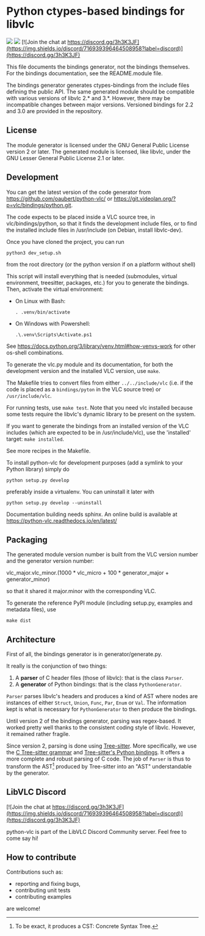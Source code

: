 # Python ctypes-based bindings for libvlc

![](https://img.shields.io/github/actions/workflow/status/oaubert/python-vlc/tests.yml?event=push&label=tests)
![](https://readthedocs.org/projects/python-vlc/badge/)
[![Join the chat at https://discord.gg/3h3K3JF](https://img.shields.io/discord/716939396464508958?label=discord)](https://discord.gg/3h3K3JF)

This file documents the bindings generator, not the bindings
themselves. For the bindings documentation, see the README.module
file.

The bindings generator generates ctypes-bindings from the include
files defining the public API. The same generated module should be
compatible with various versions of libvlc 2.\* and 3.\*. However, there
may be incompatible changes between major versions. Versioned bindings
for 2.2 and 3.0 are provided in the repository.

## License

The module generator is licensed under the GNU General Public License
version 2 or later. The generated module is licensed, like libvlc,
under the GNU Lesser General Public License 2.1 or later.

## Development

You can get the latest version of the code generator from
<https://github.com/oaubert/python-vlc/> or
<https://git.videolan.org/?p=vlc/bindings/python.git>.

The code expects to be placed inside a VLC source tree, in
vlc/bindings/python, so that it finds the development include files,
or to find the installed include files in /usr/include (on Debian,
install libvlc-dev).

Once you have cloned the project, you can run

```
python3 dev_setup.sh
```

from the root directory (or the python version if on a platform without shell)

This script will install everything that is needed (submodules,
virtual environment, treesitter, packages, etc.) for you to generate
the bindings.  Then, activate the virtual environment:

- On Linux with Bash:
  ```
  . .venv/bin/activate
  ```
- On Windows with Powershell:
  ```
  .\.venv\Scripts\Activate.ps1
  ```

See https://docs.python.org/3/library/venv.html#how-venvs-work for other os-shell combinations.

To generate the vlc.py module and its documentation, for both the
development version and the installed VLC version, use `make`.

The Makefile tries to convert files from either `../../include/vlc`
(i.e. if the code is placed as a `bindings/pyton` in the VLC source
tree) or `/usr/include/vlc`.

For running tests, use `make test`.
Note that you need vlc installed because some tests require the
libvlc's dynamic library to be present on the system.

If you want to generate the bindings from an installed version of the
VLC includes (which are expected to be in /usr/include/vlc), use the
'installed' target: `make installed`.

See more recipes in the Makefile.

To install python-vlc for development purposes (add a symlink to your Python
library) simply do

```
python setup.py develop
```

preferably inside a virtualenv. You can uninstall it later with

```
python setup.py develop --uninstall
```

Documentation building needs sphinx. An online build is available at
<https://python-vlc.readthedocs.io/en/latest/>

## Packaging

The generated module version number is built from the VLC version
number and the generator version number:

vlc_major.vlc_minor.(1000 * vlc_micro + 100 * generator_major + generator_minor)

so that it shared it major.minor with the corresponding VLC.

To generate the reference PyPI module (including setup.py, examples
and metadata files), use

```
make dist
```

## Architecture

First of all, the bindings generator is in generator/generate.py.

It really is the conjunction of two things:

1. A **parser** of C header files (those of libvlc): that is the class `Parser`.
1. A **generator** of Python bindings: that is the class `PythonGenerator`.

`Parser` parses libvlc's headers and produces a kind of AST where nodes are
instances of either `Struct`, `Union`, `Func`, `Par`, `Enum` or `Val`.
The information kept is what is necessary for `PythonGenerator` to then produce
the bindings.

Until version 2 of the bindings generator, parsing was regex-based.
It worked pretty well thanks to the consistent coding style of libvlc.
However, it remained rather fragile.

Since version 2, parsing is done using [Tree-sitter](https://tree-sitter.github.io/tree-sitter/).
More specifically, we use the [C Tree-sitter grammar](https://github.com/tree-sitter/tree-sitter-c)
and [Tree-sitter's Python bindings](https://github.com/tree-sitter/py-tree-sitter).
It offers a more complete and robust parsing of C code.
The job of `Parser` is thus to transform the AST[^1] produced by Tree-sitter into an "AST"
understandable by the generator.

## LibVLC Discord

[![Join the chat at https://discord.gg/3h3K3JF](https://img.shields.io/discord/716939396464508958?label=discord)](https://discord.gg/3h3K3JF)

python-vlc is part of the LibVLC Discord Community server. Feel free to come say hi!

## How to contribute

Contributions such as:

- reporting and fixing bugs,
- contributing unit tests
- contributing examples

are welcome!

[^1]: To be exact, it produces a CST: Concrete Syntax Tree.
